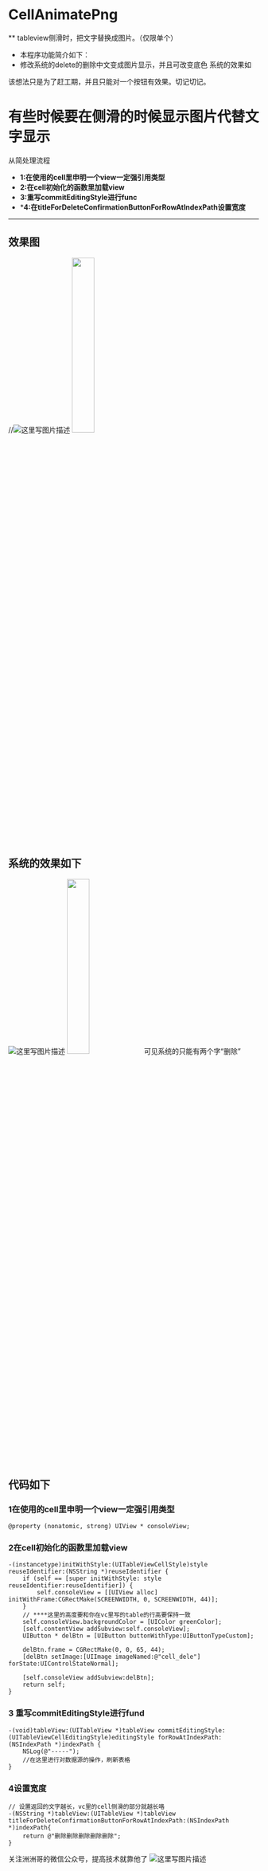 # CellAnimatePng
** tableview侧滑时，把文字替换成图片。（仅限单个）
* 本程序功能简介如下：
* 修改系统的delete的删除中文变成图片显示，并且可改变底色
 系统的效果如

该想法只是为了赶工期，并且只能对一个按钮有效果。切记切记。


# 有些时候要在侧滑的时候显示图片代替文字显示

从简处理流程

- **1:在使用的cell里申明一个view一定强引用类型**
- **2:在cell初始化的函数里加载view**
- **3:重写commitEditingStyle进行func**
- ***4:在titleForDeleteConfirmationButtonForRowAtIndexPath设置宽度**

-------------------

## 效果图
//![这里写图片描述](http://img.blog.csdn.net/20160520151456170)
<img src="http://img.blog.csdn.net/20160520151456170" width="30%" height="30%">

 
 ## 系统的效果如下
 ![这里写图片描述](http://img.blog.csdn.net/20160520151540118)
 <img src="http://img.blog.csdn.net/20160520151540118" width="30%" height="30%">
可见系统的只能有两个字“删除”

## 代码如下

### 1在使用的cell里申明一个view一定强引用类型


```objc
@property (nonatomic, strong) UIView * consoleView;
```

### 2在cell初始化的函数里加载view
```objc
-(instancetype)initWithStyle:(UITableViewCellStyle)style reuseIdentifier:(NSString *)reuseIdentifier {
    if (self == [super initWithStyle: style reuseIdentifier:reuseIdentifier]) {
        self.consoleView = [[UIView alloc] initWithFrame:CGRectMake(SCREENWIDTH, 0, SCREENWIDTH, 44)];
    }
    // ****这里的高度要和你在vc里写的table的行高要保持一致
    self.consoleView.backgroundColor = [UIColor greenColor];
    [self.contentView addSubview:self.consoleView];
    UIButton * delBtn = [UIButton buttonWithType:UIButtonTypeCustom];
    
    delBtn.frame = CGRectMake(0, 0, 65, 44);
    [delBtn setImage:[UIImage imageNamed:@"cell_dele"] forState:UIControlStateNormal];
    
    [self.consoleView addSubview:delBtn];
    return self;
}
```


### 3 重写commitEditingStyle进行fund
```0bjc
-(void)tableView:(UITableView *)tableView commitEditingStyle:(UITableViewCellEditingStyle)editingStyle forRowAtIndexPath:(NSIndexPath *)indexPath {
    NSLog(@"-----");
    //在这里进行对数据源的操作，刷新表格
}
```


### 4设置宽度
```objc
// 设置返回的文字越长，vc里的cell侧滑的部分就越长咯
-(NSString *)tableView:(UITableView *)tableView titleForDeleteConfirmationButtonForRowAtIndexPath:(NSIndexPath *)indexPath{
    return @"删除删除删除删除删除";
}
```



关注洲洲哥的微信公众号，提高技术就靠他了
![这里写图片描述](http://img.blog.csdn.net/20160520152250054)
 
 
 
